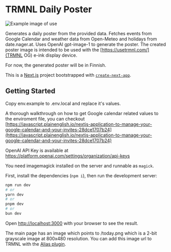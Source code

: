 # TRMNL Daily Poster
![Example image of use](https://github.com/user-attachments/assets/f686c3ff-aa9a-45f2-9cd3-4351694a1003 "Example image of use")

Generates a daily poster from the provided data. Fetches events from Google Calendar and weather data from Open-Meteo and holidays from date.nager.at.
Uses OpenAI gpt-image-1 to generate the poster.
The created poster image is intended to be used with the [https://usetrmnl.com/](TRMNL OG) e-ink display device.

For now, the generated poster will be in Finnish.

This is a [Next.js](https://nextjs.org) project bootstrapped with [`create-next-app`](https://nextjs.org/docs/app/api-reference/cli/create-next-app).

## Getting Started

Copy env.example to .env.local and replace it's values.

A thorough walkthrough on how to get Google calendar related values to the enviroment file, you can checkout [https://javascript.plainenglish.io/nextjs-application-to-manage-your-google-calendar-and-your-invites-28dce1707b24](https://javascript.plainenglish.io/nextjs-application-to-manage-your-google-calendar-and-your-invites-28dce1707b24)

OpenAI API Key is available at https://platform.openai.com/settings/organization/api-keys

You need imagemagick installed on the server and runnable as `magick`.

First, install the dependencies (`npm i`), then run the development server:

```bash
npm run dev
# or
yarn dev
# or
pnpm dev
# or
bun dev
```

Open [http://localhost:3000](http://localhost:3000) with your browser to see the result.

The main page has an image which points to /today.png which is a 2-bit grayscale image at 800x480 resolution.
You can add this image url to TRMNL with the [Alias plugin](https://usetrmnl.com/plugin_settings?keyname=alias).
